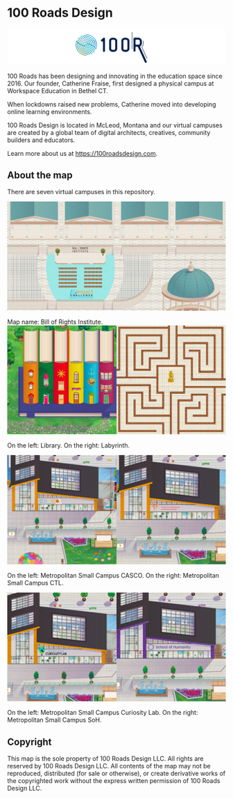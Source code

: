 # 100 Roads Design

![100 Roads Design logo](readme/100roadsdesign-logo.svg)

100 Roads has been designing and innovating in the education space since 2016. Our founder, Catherine Fraise, first designed a physical campus at Workspace Education in Bethel CT.

When lockdowns raised new problems, Catherine moved into developing online learning environments.

100 Roads Design is located in McLeod, Montana and our virtual campuses are created by a global team of digital architects, creatives, community builders and educators.

Learn more about us at https://100roadsdesign.com. 

## About the map

There are seven virtual campuses in this repository.

![map](readme/bill-of-rights-readme.png)

Map name: Bill of Rights Institute.
![map](readme/library-labyrinth-readme.png)

On the left: Library. On the right: Labyrinth.

![map](readme/casco-ctl-readme.png)

On the left: Metropolitan Small Campus CASCO. On the right: Metropolitan Small Campus CTL.

![map](readme/curiosity-lab-soh-readme.png)

On the left: Metropolitan Small Campus Curiosity Lab. On the right: Metropolitan Small Campus SoH.

## Copyright

This map is the sole property of 100 Roads Design LLC. All rights are reserved by 100 Roads Design LLC. All contents of the map may not be reproduced, distributed (for sale or otherwise), or create derivative works of the copyrighted work without the express written permission of 100 Roads Design LLC.